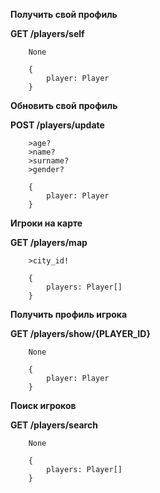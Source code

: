 **Получить свой профиль**

**GET /players/self**
```
    None
```
```
    {
        player: Player
    }
```

**Обновить свой профиль**

**POST /players/update**
```
    >age?
    >name?
    >surname?
    >gender?
```
```
    {
        player: Player
    }
```

**Игроки на карте**

**GET /players/map**
```
    >city_id!
```
```
    {
        players: Player[]
    }
```

**Получить профиль игрока**

**GET /players/show/{PLAYER_ID}**
```
    None
```
```
    {
        player: Player
    }
```

**Поиск игроков**

**GET /players/search**
```
    None
```
```
    {
        players: Player[]
    }
```



